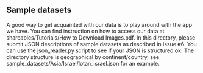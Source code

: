## Sample datasets

A good way to get acquainted with our data is to play around with the app we have. You can find instruction on how to access our data at shareables/Tutorials/How to Download Images.pdf.
In this directory, please submit JSON descriptions of sample datasets as described in Issue #6. You can use the json_reader.py script to see if your JSON is structured ok. The directory structure
is geographical by continent/country, see sample_datasets/Asia/Israel/lotan_israel.json for an example.


